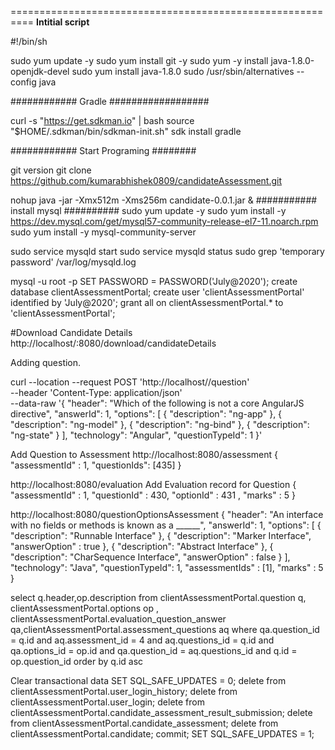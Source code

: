 
==========================================================
************Intitial script************

#!/bin/sh

sudo yum update -y
sudo yum install git -y
sudo yum -y install java-1.8.0-openjdk-devel
sudo yum install java-1.8.0
sudo /usr/sbin/alternatives --config java

############ Gradle ##################
    
curl -s "https://get.sdkman.io" | bash 
source "$HOME/.sdkman/bin/sdkman-init.sh"
sdk install gradle

############ Start Programing ########

git version
git clone https://github.com/kumarabhishek0809/candidateAssessment.git

nohup java -jar -Xmx512m -Xms256m candidate-0.0.1.jar &
###########   install mysql ##########
sudo yum update -y
sudo yum install -y https://dev.mysql.com/get/mysql57-community-release-el7-11.noarch.rpm
sudo yum install -y mysql-community-server

sudo service mysqld start
sudo service mysqld status
sudo grep 'temporary password' /var/log/mysqld.log

mysql -u root -p
SET PASSWORD = PASSWORD('July@2020');
create database clientAssessmentPortal; 
create user 'clientAssessmentPortal' identified by 'July@2020'; 
grant all on clientAssessmentPortal.* to 'clientAssessmentPortal';


#Download Candidate Details
http://localhost/:8080/download/candidateDetails
 
Adding question.

curl --location --request POST 'http://localhost//question' \
--header 'Content-Type: application/json' \
--data-raw '{
    "header": "Which of the following is not a core AngularJS directive",
    "answerId": 1,
    "options": [
        {
            "description": "ng-app"
        },
        {
            "description": "ng-model"
        },
        {
            "description": "ng-bind"
        },
        {
            "description": "ng-state"
        }
    ],
    "technology": "Angular",
    "questionTypeId": 1
}'

Add Question to Assessment
http://localhost:8080/assessment
{
	"assessmentId" : 1,
	"questionIds": [435]
}

http://localhost:8080/evaluation
Add Evaluation record for Question
{
    "assessmentId" : 1,
    "questionId" : 430,
    "optionId" : 431 ,
    "marks" : 5
}


http://localhost:8080/questionOptionsAssessment
{
    "header": "An interface with no fields or methods is known as a ______",
    "answerId": 1,
    "options": [
        {
            "description": "Runnable Interface"
        },
        {
            "description": "Marker Interface",
			"answerOption" : true
        },
        {
            "description": "Abstract Interface"
        },
        {
            "description": "CharSequence Interface",
			"answerOption" : false
        }
    ],
    "technology": "Java",
    "questionTypeId": 1,
	"assessmentIds" : [1],
	"marks" : 5
}



select q.header,op.description from clientAssessmentPortal.question q, clientAssessmentPortal.options op , 
clientAssessmentPortal.evaluation_question_answer qa,clientAssessmentPortal.assessment_questions aq
where 
qa.question_id = q.id
and aq.assessment_id = 4
and aq.questions_id = q.id
and qa.options_id = op.id
and qa.question_id = aq.questions_id
and q.id = op.question_id
order by q.id asc


Clear transactional data
SET SQL_SAFE_UPDATES = 0;
delete from clientAssessmentPortal.user_login_history;
delete from clientAssessmentPortal.user_login;
delete  from clientAssessmentPortal.candidate_assessment_result_submission;
delete from clientAssessmentPortal.candidate_assessment;
delete from clientAssessmentPortal.candidate;
commit;
SET SQL_SAFE_UPDATES = 1;
